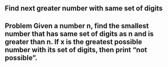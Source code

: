 ## Find next greater number with same set of digits

## **Problem** Given a number n, find the smallest number that has same set of digits as n and is greater than n. If x is the greatest possible number with its set of digits, then print “not possible”.

